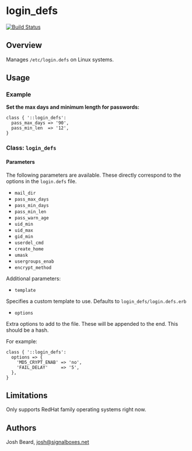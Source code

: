 # login_defs

[![Build Status](https://travis-ci.org/joshbeard/puppet-login_defs.svg?branch=master)](https://travis-ci.org/joshbeard/puppet-login_defs)

## Overview

Manages `/etc/login.defs` on Linux systems.

## Usage

### Example

__Set the max days and minimum length for passwords:__

```puppet
class { '::login_defs':
  pass_max_days => '90',
  pass_min_len  => '12',
}
```

### Class: `login_defs`

#### Parameters

The following parameters are available.  These directly correspond to the
options in the `login.defs` file.

* `mail_dir`
* `pass_max_days`
* `pass_min_days`
* `pass_min_len`
* `pass_warn_age`
* `uid_min`
* `uid_max`
* `gid_min`
* `userdel_cmd`
* `create_home`
* `umask`
* `usergroups_enab`
* `encrypt_method`

Additional parameters:

* `template`

Specifies a custom template to use.  Defaults to `login_defs/login.defs.erb`

* `options`

Extra options to add to the file.  These will be appended to the end.
This should be a hash.

For example:

```puppet
class { '::login_defs':
  options => {
    'MD5_CRYPT_ENAB' => 'no',
    'FAIL_DELAY'     => '5',
  },
}
```


## Limitations

Only supports RedHat family operating systems right now.

## Authors

Josh Beard, josh@signalboxes.net
